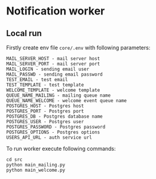 # Notification worker

## Local run
Firstly create env file `core/.env` with following parameters:

```dotenv
MAIL_SERVER_HOST - mail server host
MAIL_SERVER_PORT - mail server port
MAIL_LOGIN - sending email user
MAIL_PASSWD - sending email password
TEST_EMAIL - test email
TEST_TEMPLATE - test template
WELCOME_TEMPLATE - welcome template
QUEUE_NAME_MAILING - mailing queue name
QUEUE_NAME_WELCOME - welcome event queue name
POSTGRES_HOST - Postgres host
POSTGRES_PORT - Postgres port
POSTGRES_DB - Postgres database name
POSTGRES_USER - Postgres user
POSTGRES_PASSWORD - Postgres password
POSTGRES_OPTIONS - Postgres options
USERS_API_URL - auth service url
```

To run worker execute following commands:
```shell
cd src
python main_mailing.py
python main_welcome.py
```

